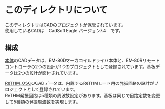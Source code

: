 # このディレクトリについて
このディレクトリはCADのプロジェクトが保管されています。</br>
使用しているCADは　CadSoft Eagle バージョン7.4　です。</br>

## 構成
[本体](./EM-80DR_REV06_EagleCAD)のCADデータは、EM-80Dマーカコイルドライバ本体と、EM-80Rリモートコントローラの2つの設計が1つのプロジェクトとして登録されています。基板データは2つの設計が面付されています。

[ReTHM_OSC](./ReTHM_OSC_REV03_EagleCAD)のCADデータは、内蔵するReTHMモード用の発振回路の設計がプロジェクトとして登録されています。</br>
ReTHM発振回路は5種類の周波数設定があります。基板は同じで回路定数を変更して5種類の発振周波数を実現します。



